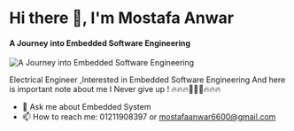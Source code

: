 #                                                                      Hi there 👋, I'm Mostafa Anwar
#### A Journey into Embedded Software Engineering
![A Journey into Embedded Software Engineering](https://d2g5k6f4diuj3q.cloudfront.net/images/courses/17.jpg)

Electrical Engineer ,Interested in Embedded Software Engineering
And here is important note about me
I Never give up !
🔥🔥🔥🚀🚀🚀🔥🔥🔥

- 💬 Ask me about Embedded System 
- 📫 How to reach me: 01211908397 or mostafaanwar6600@gmail.com 
